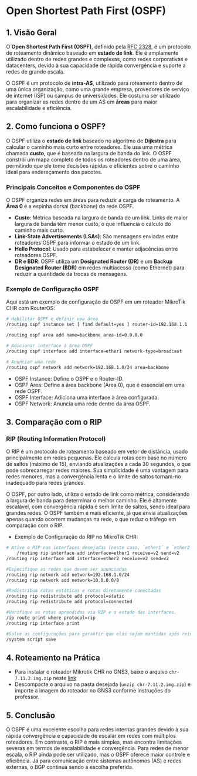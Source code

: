 # Open Shortest Path First (OSPF)

## 1. Visão Geral

O **Open Shortest Path First (OSPF)**, definido pela [RFC 2328](https://www.rfc-editor.org/rfc/rfc2328), é um protocolo de roteamento dinâmico baseado em **estado de link**. Ele é amplamente utilizado dentro de redes grandes e complexas, como redes corporativas e datacenters, devido à sua capacidade de rápida convergência e suporte a redes de grande escala.

O OSPF é um protocolo de **intra-AS**, utilizado para roteamento dentro de uma única organização, como uma grande empresa, provedores de serviço de internet (ISP) ou campus de universidades. Ele costuma ser utilizado para organizar as redes dentro de um AS em **áreas** para maior escalabilidade e eficiência.

<!-- **Área 0 (Backbone Area)** é o núcleo de uma rede OSPF e todas as outras áreas devem se conectar a ela. -->

## 2. Como funciona o OSPF?

O OSPF utiliza o **estado de link**  baseado no algoritmo de **Dijkstra** para calcular o caminho mais curto entre roteadores. Ele usa uma métrica chamada **custo**, que é baseada na largura de banda do link. O OSPF constrói um mapa completo de todos os roteadores dentro de uma área, permitindo que ele tome decisões rápidas e eficientes sobre o caminho ideal para endereçamento dos pacotes. 

### Principais Conceitos e Componentes do OSPF

O OSPF organiza redes em áreas para reduzir a carga de roteamento. A **Área 0** é a espinha dorsal (backbone) da rede OSPF.

- **Custo**: Métrica baseada na largura de banda de um link. Links de maior largura de banda têm menor custo, o que influencia o cálculo do caminho mais curto.
- **Link-State Advertisements (LSAs)**: São mensagens enviadas entre roteadores OSPF para informar o estado de um link.
- **Hello Protocol**: Usado para estabelecer e manter adjacências entre roteadores OSPF.
- **DR e BDR**: OSPF utiliza um **Designated Router (DR)** e um **Backup Designated Router (BDR)** em redes multiacesso (como Ethernet) para reduzir a quantidade de trocas de mensagens.

### Exemplo de Configuração OSPF

Aqui está um exemplo de configuração de OSPF em um roteador MikroTik CHR com RouterOS:

```bash
# Habilitar OSPF e definir uma área
/routing ospf instance set [ find default=yes ] router-id=192.168.1.1

/routing ospf area add name=backbone area-id=0.0.0.0

# Adicionar interface à área OSPF
/routing ospf interface add interface=ether1 network-type=broadcast

# Anunciar uma rede
/routing ospf network add network=192.168.1.0/24 area=backbone
```
- OSPF Instance: Define o OSPF e o Router-ID.
- OSPF Area: Define a área backbone (Área 0), que é essencial em uma rede OSPF.
- OSPF Interface: Adiciona uma interface à área configurada.
- OSPF Network: Anuncia uma rede dentro da área OSPF.

## 3. Comparação com o RIP

### RIP (Routing Information Protocol)

O RIP é um protocolo de roteamento baseado em vetor de distância, usado principalmente em redes pequenas. Ele calcula rotas com base no número de saltos (máximo de 15), enviando atualizações a cada 30 segundos, o que pode sobrecarregar redes maiores. Sua simplicidade é uma vantagem para redes menores, mas a convergência lenta e o limite de saltos tornam-no inadequado para redes grandes.

O OSPF, por outro lado, utiliza o estado de link como métrica, considerando a largura de banda para determinar o melhor caminho. Ele é altamente escalável, com convergência rápida e sem limite de saltos, sendo ideal para grandes redes. O OSPF também é mais eficiente, já que envia atualizações apenas quando ocorrem mudanças na rede, o que reduz o tráfego em comparação com o RIP.

- Exemplo de Configuração do RIP no MikroTik CHR:

```bash
# Ative o RIP nas interfaces desejadas (neste caso, `ether1` e `ether2`)
    /routing rip interface add interface=ether1 receive=v2 send=v2
/routing rip interface add interface=ether2 receive=v2 send=v2

#Especifique as redes que devem ser anunciadas
/routing rip network add network=192.168.1.0/24
/routing rip network add network=10.0.0.0/8

#Redistribua rotas estáticas e rotas diretamente conectadas
/routing rip redistribute add protocol=static
/routing rip redistribute add protocol=connected

#Verifique as rotas aprendidas via RIP e o estado das interfaces.
/ip route print where protocol=rip
/routing rip interface print

#Salve as configurações para garantir que elas sejam mantidas após reinicializações.
/system script save
```

<!--
RIP v1: Esta é a versão original, que suporta roteamento classful, ou seja, ele não envia informações sobre máscaras de sub-rede, o que limita sua flexibilidade em redes modernas.

RIP v2: Introduzido para resolver algumas das limitações do RIP v1, suporta roteamento classless (CIDR), o que permite o uso de máscaras de sub-rede variáveis (VLSM).
RIPng: Versão do RIP que suporta IPv6.
-->


## 4. Roteamento na Prática

- Para instalar o roteador Mikrotik CHR no GNS3, baixe o arquivo `chr-7.11.2.img.zip` neste [link](https://drive.google.com/drive/folders/1d7FwTLtnRSnjJ5k-YRZlORNlY3c1ygQZ?usp=sharing)
- Descompacte o arquivo na pasta desejada (`unzip chr-7.11.2.img.zip`) e importe a imagem do roteador no GNS3 conforme instruções do professor. 

## 5. Conclusão

O OSPF é uma excelente escolha para redes internas grandes devido à sua rápida convergência e capacidade de escalar em redes com múltiplos roteadores. Em contraste, o RIP é mais simples, mas encontra limitações severas em termos de escalabilidade e convergência. Para redes de menor escala, o RIP ainda pode ser utilizado, mas o OSPF oferece maior controle e eficiência. Já para comunicação entre sistemas autônomos (AS) e redes externas, o BGP continua sendo a escolha preferida.